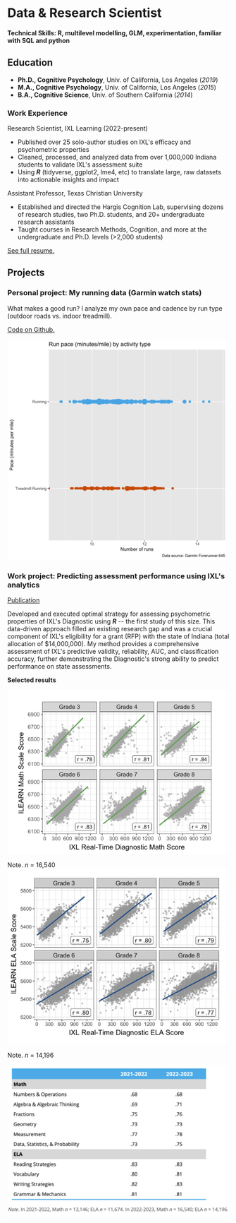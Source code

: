 # Data & Research Scientist

#### Technical Skills: R, multilevel modelling, GLM, experimentation, familiar with SQL and python

## Education
- **Ph.D., Cognitive Psychology**, Univ. of California, Los Angeles (_2019_)								       		
- **M.A., Cognitive Psychology**,	Univ. of California, Los Angeles (_2015_)	 			        		
- **B.A., Cognitive Science**, Univ. of Southern California (_2014_)
  
### Work Experience
Research Scientist, IXL Learning (2022-present)
- Published over 25 solo-author studies on IXL's efficacy and psychometric properties
- Cleaned, processed, and analyzed data from over 1,000,000 Indiana students to validate IXL's assessment suite
- Using _**R**_ (tidyverse, ggplot2, lme4, etc) to translate large, raw datasets into actionable insights and impact

Assistant Professor, Texas Christian University
- Established and directed the Hargis Cognition Lab, supervising dozens of research studies, two Ph.D. students, and 20+ undergraduate research assistants
- Taught courses in Research Methods, Cognition, and more at the undergraduate and Ph.D. levels (>2,000 students)

<a href="https://maryhargis.github.io/portfolio/img/MH-Resume.pdf" target="_blank">See full resume.</a>

## Projects

### Personal project: My running data (Garmin watch stats)
What makes a good run? I analyze my own pace and cadence by run type (outdoor roads vs. indoor treadmill).

<a href="https://github.com/maryhargis/portfolio/tree/1b8e1d323730dc6726c4f49f027f2ecd255908f1/garmin" target="_blank">Code on Github.</a>


<img src="https://github.com/maryhargis/portfolio/blob/864b6725c635ff43085ed258028cb491717a77e2/garmin/pace_plot.png" width="500" height="500">



### Work project: Predicting assessment performance using IXL's analytics
[Publication]([https://www.ixl.com/materials/us/research/Predicting_Performance_on_ILEARN.pdf])

Developed and executed optimal strategy for assessing psychometric properties of IXL's Diagnostic using _**R**_ -- the first study of this size. This data-driven approach filled an existing research gap and was a crucial component of IXL's eligibility for a grant (RFP) with the state of Indiana (total allocation of $14,000,000). My method provides a comprehensive assessment of IXL's predictive validity, reliability, AUC, and classification accuracy, further demonstrating the Diagnostic's strong ability to predict performance on state assessments.

**Selected results**

![ILEARN-Math](/img/ilearn-math-scatter.png)

Note. _n_ = 16,540
![ILEARN-ELA](/img/ilearn-ela-scatter.png)

Note. _n_ = 14,196

![ILEARN-AUC](/img/ilearn-auc-by-strand.png)

